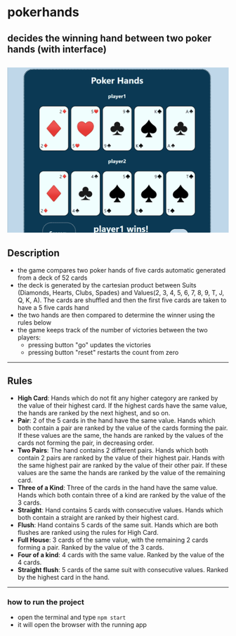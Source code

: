 # pokerhands
decides the winning hand between two poker hands (with interface)
---
![](https://github.com/alessandraCo/pokerhands/blob/master/pokerHands.gif)
---
## Description
- the game compares two poker hands of five cards automatic generated from a deck of 52 cards
- the deck is generated by the cartesian product between Suits (Diamonds, Hearts, Clubs, Spades) and Values(2, 3, 4, 5, 6, 7, 8, 9, T, J, Q, K, A). The cards are shuffled and then the first five cards are taken to have a 5 five cards hand
- the two hands are then compared to determine the winner using the rules below
- the game keeps track of the number of victories between the two players:
    - pressing button "go" updates the victories
    - pressing button "reset" restarts the count from zero
---
## Rules
- **High Card**: Hands which do not fit any higher category are ranked by the 
value of their highest card. If the highest cards have the same value, the 
hands are ranked by the next highest, and so on.
- **Pair**: 2 of the 5 cards in the hand have the same value. Hands which both 
contain a pair are ranked by the value of the cards forming the pair. If 
these values are the same, the hands are ranked by the values of the cards 
not forming the pair, in decreasing order.
- **Two Pairs**: The hand contains 2 different pairs. Hands which both contain 2 
pairs are ranked by the value of their highest pair. Hands with the same 
highest pair are ranked by the value of their other pair. If these values 
are the same the hands are ranked by the value of the remaining card.
- **Three of a Kind**: Three of the cards in the hand have the same value. Hands 
which both contain three of a kind are ranked by the value of the 3 cards.
- **Straight**: Hand contains 5 cards with consecutive values. Hands which both 
contain a straight are ranked by their highest card.
- **Flush**: Hand contains 5 cards of the same suit. Hands which are both 
flushes are ranked using the rules for High Card.
- **Full House**: 3 cards of the same value, with the remaining 2 cards forming 
a pair. Ranked by the value of the 3 cards.
- **Four of a kind**: 4 cards with the same value. Ranked by the value of the 4 
cards.
- **Straight flush**: 5 cards of the same suit with consecutive values. Ranked 
by the highest card in the hand.
---
### how to run the project
- open the terminal and type `npm start`
- it will open the browser with the running app


